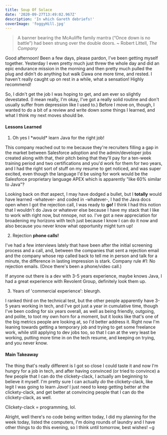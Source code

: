 ```yaml
---
title: Soup Of Solace
date: '2020-09-27T13:49:02.967Z'
description: 'In which Gareth debriefs!'
coverImage: 'foggyHill.jpg'
---
```


> A banner bearing the McAuliffe family mantra (“Once down is no battle”) had been strung over the double doors. ~ Robert Littell, _The Company_

Good afternoon! Been a few days, please pardon, I've been getting myself together. Yesterday I even pretty much just threw the whole day and did an epic endurance mission in the morning and then pretty much pulled the plug and didn't do anything but walk Dawa one more time, and rested. I haven't really caught up on rest in a while, what a sensation! Highly recommend!

So, I didn't get the job I was hoping to get, and am ever so slightly devestated. (I mean really, I'm okay, I've got a really solid routine and don't usually suffer from depression like I used to.) Before I move on, though, I wanted to do a bit of a review and write down some things I learned, and what I think my next moves should be.

#### Lessons Learned

1. Oh yes I \*would\* learn Java for the right job!

This company reached out to me because they're recruiters filling a gap in the market between Salesforce adoption and the admin/developer jobs created along with that, their pitch being that they'll pay for a ten-week training period and two certifications and you'd work for them for two years, and I had the right sort of stuff on my resume to get noticed, and was super excited, even though the language I'd be using for work would be the Salesforce proprietary language APEX which is apparently "like 60% similar to Java"?

Looking back on _that_ aspect, I may have dodged a bullet, but I **totally** would have learned -whatever- and coded in -whatever-, I had the Java docs open when I got the rejection call, I was ready to **go!** I think I had this notion that I wouldn't do Java or whatever else because I have my stack that I like to work with right now, but nnnope, not so. I've got a new appreciation for broadening my horizons with tech just because I know I can do it now and also because you never know what opportunity might turn up!

2. Rejection **phone calls!**

I've had a few interviews lately that have been after the initial screening process and a call, and, between the companies that sent a rejection email and the company whose rep called back to tell me in person and talk for a minute, the difference in lasting impression is stark. Company rule #1: No rejection emails. (Once there's been a phone/video call.)

If anyone out there is a dev with 3-5 years experience, maybe knows Java, I had a great experience with Revolent Group, definitely look them up.

3. Years of 'commercial experience': bleurgh.

I ranked third on the technical test, but the other people apparently have 3-5 years working in tech, and I've got just a year in cumulative time, though I've been coding for six years overall, as well as being friendly, outgoing, and polite, to toot my own horn for a moment, but it looks like that's one of the big metrics people are looking at, so I'd better address it. Right now I'm leaning towards getting a temporary job and trying to get some freelance work, while still applying to dev jobs too, so that I can at the very least be working, putting more time in on the tech resume, and keeping on trying, and you never know.

#### Main Takeaway

The thing that's really different is I got so close I could taste it and now I'm hungry for a job in tech, and after having convinced (or tried to convince) a few people that I can do the clickety-clack, I actually am beginning to believe it myself. I'm pretty sure I can actually _do_ the clickety-clack, like legit I was going to learn _Java!_ I just need to keep getting better at the clickety-clack, and get better at convincing people that I can do the clickety-clack, as well.

Clickety-clack = programming, lol.

Alright, well there's no code being written today, I did my planning for the week today, listed the computers, I'm doing rounds of laundry and I have other things to do this evening, so I think until tomorrow, best wishes! ~g
